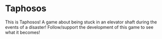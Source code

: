 # Taphosos

This is Taphosos! A game about being stuck in an elevator shaft during the events of a disaster! Follow/support the development of this game to see what it becomes!
